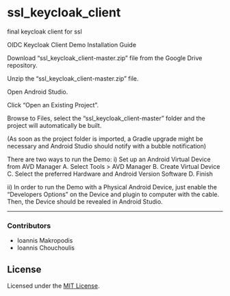 # ssl_keycloak_client
final keycloak client for ssl

OIDC Keycloak Client Demo Installation Guide

Download “ssl_keycloak_client-master.zip” file from the Google Drive repository.


Unzip the “ssl_keycloak_client-master.zip” file.


Open Android Studio.


Click “Open an Existing Project”.


Browse to Files, select the “ssl_keycloak_client-master” folder and the project will automatically be built.


(As soon as the project folder is imported, a Gradle upgrade might be necessary and Android Studio should notify with a bubble notification)


There are two ways to run the Demo:
i) Set up an Android Virtual Device from AVD Manager
	A. Select Tools > AVD Manager
	B. Create Virtual Device
	C. Select the preferred Hardware and Android Version Software
	D. Finish

ii) In order to run the Demo with a Physical Android Device, just enable the “Developers Options” on the Device and plugin to computer with the cable. Then, the Device should be revealed in Android Studio.


---
### Contributors

- Ioannis Makropodis
- Ioannis Chouchoulis

## License
Licensed under the [MIT License](LICENSE).
